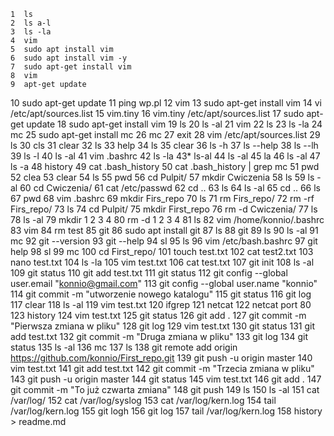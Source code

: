     1  ls
    2  ls a-l
    3  ls -la
    4  vim
    5  sudo apt install vim
    6  sudo apt install vim -y
    7  sudo apt-get install vim
    8  vim
    9  apt-get update
   10  sudo apt-get update
   11  ping wp.pl
   12  vim
   13  sudo apt-get install vim
   14  vi /etc/apt/sources.list
   15  vim.tiny 
   16  vim.tiny /etc/apt/sources.list
   17  sudo apt-get update 
   18  sudo apt-get install vim
   19  ls
   20  ls -al
   21  vim
   22  ls
   23  ls -la
   24  mc
   25  sudo apt-get install mc
   26  mc
   27  exit
   28  vim /etc/apt/sources.list
   29  ls
   30  cls
   31  clear
   32  ls
   33  help
   34  ls
   35  clear
   36  ls -h
   37  ls --help
   38  ls --lh
   39  ls -l
   40  ls -al
   41  vim .bashrc 
   42  ls -la
   43* ls-al
   44  ls -al
   45  la
   46  ls -al
   47  ls -a
   48  history
   49  cat .bash_history 
   50  cat .bash_history | grep mc
   51  pwd
   52  clea
   53  clear
   54  ls
   55  pwd
   56  cd Pulpit/
   57  mkdir Cwiczenia
   58  ls
   59  ls -al
   60  cd Cwiczenia/
   61  cat /etc/passwd
   62  cd ..
   63  ls
   64  ls -al
   65  cd ..
   66  ls
   67  pwd
   68  vim .bashrc 
   69  mkdir Firs_repo
   70  ls
   71  rm Firs_repo/
   72  rm -rf Firs_repo/
   73  ls
   74  cd Pulpit/
   75  mkdir First_repo
   76  rm -d Cwiczenia/
   77  ls
   78  ls -al
   79  mkdir 1 2 3 4
   80  rm -d 1 2 3 4 
   81  ls
   82  vim /home/konnio/.bashrc 
   83  vim
   84  rm test 
   85  git
   86  sudo apt install git
   87  ls
   88  git
   89  ls
   90  ls -al
   91  mc
   92  git --version 
   93  git --help 
   94  sl
   95  ls
   96  vim /etc/bash.bashrc 
   97  git help
   98  sl
   99  mc
  100  cd First_repo/
  101  touch test.txt
  102  cat test2.txt
  103  nano test.txt 
  104  ls -la
  105  vim test.txt 
  106  cat test.txt 
  107  git init 
  108  ls -al
  109  git status
  110  git add test.txt 
  111  git status
  112  git config --global user.email "konnio@gmail.com"
  113  git config --global user.name "konnio"
  114  git commit -m "utworzenie nowego katalogu"
  115  git status 
  116  git log
  117  clear
  118  ls -al
  119  vim test.txt 
  120  ifgrep
  121  netcat 
  122  netcat port 80
  123  history
  124  vim test.txt 
  125  git status 
  126  git add .
  127  git commit -m "Pierwsza zmiana w pliku"
  128  git log 
  129  vim test.txt 
  130  git status 
  131  git add test.txt
  132  git commit -m "Druga zmiana w pliku"
  133  git log
  134  git status 
  135  ls -al
  136  mc
  137  ls
  138  git remote add origin https://github.com/konnio/First_repo.git
  139  git push -u origin master
  140  vim test.txt 
  141  git add test.txt 
  142  git commit -m "Trzecia zmiana w pliku"
  143  git push -u origin master
  144  git status 
  145  vim test.txt
  146  git add .
  147  git commit -m "To już czwarta zmiana"
  148  git push
  149  ls
  150  ls -al
  151  cat /var/log/
  152  cat /var/log/syslog 
  153  cat /var/log/kern.log 
  154  tail /var/log/kern.log 
  155  git logh
  156  git log
  157  tail /var/log/kern.log 
  158  history > readme.md
